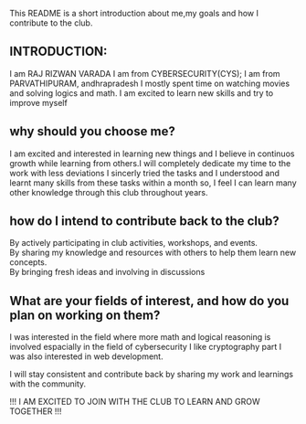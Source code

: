 This README is a short introduction about me,my goals and how I contribute to the club.

## INTRODUCTION:

I am RAJ RIZWAN VARADA
I am from CYBERSECURITY(CYS);
I am from PARVATHIPURAM, andhrapradesh 
I mostly spent time on watching movies and solving logics and math.
I am excited to learn new skills and try to improve myself

## why should you choose me?

I am excited and interested in learning new things and I believe in continuos growth while learning from others.I will completely dedicate my time to the work with less deviations
I sincerly tried the tasks and I understood and learnt many skills from these tasks within a month
so, I feel I can learn many other knowledge through this club throughout years.

## how do I intend to contribute back to the club?

By actively participating in club activities, workshops, and events.  
By sharing my knowledge and resources with others to help them learn new concepts.  
By bringing fresh ideas and involving in discussions

## What are your fields of interest, and how do you plan on working on them?

I was interested in the field where more math and logical reasoning is involved
espacially in the field of cybersecurity I like cryptography part
I was also interested in web development.

I will stay consistent and contribute back by sharing my work and learnings with the community.  



!!! I AM EXCITED TO JOIN WITH THE CLUB TO LEARN AND GROW TOGETHER !!!
